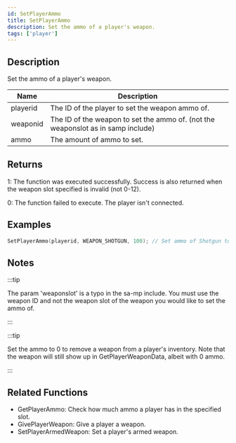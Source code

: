 ```yaml
---
id: SetPlayerAmmo
title: SetPlayerAmmo
description: Set the ammo of a player's weapon.
tags: ['player']
---
```


<TagLinks />

## Description

Set the ammo of a player's weapon.


| Name | Description |
|------|-------------|
|playerid | The ID of the player to set the weapon ammo of.|
|weaponid | The ID of the weapon to set the ammo of. (not the weaponslot as in samp include)  |
|ammo | The amount of ammo to set.|


## Returns

 1: The function was executed successfully. Success is also returned when the weapon slot specified is invalid (not 0-12).

 0: The function failed to execute. The player isn't connected.


## Examples


```c
SetPlayerAmmo(playerid, WEAPON_SHOTGUN, 100); // Set ammo of Shotgun to 100 bullets
```


## Notes

:::tip

The param 'weaponslot' is a typo in the sa-mp include. You must use the weapon ID and not the weapon slot of the weapon you would like to set the ammo of.

:::


:::tip

Set the ammo to 0 to remove a weapon from a player's inventory. Note that the weapon will still show up in GetPlayerWeaponData, albeit with 0 ammo.

:::


## Related Functions


-  GetPlayerAmmo: Check how much ammo a player has in the specified slot.
-  GivePlayerWeapon: Give a player a weapon.
-  SetPlayerArmedWeapon: Set a player's armed weapon.